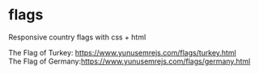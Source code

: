 # flags

Responsive country flags with css + html


The Flag of Turkey: https://www.yunusemrejs.com/flags/turkey.html <br/>
The Flag of Germany:https://www.yunusemrejs.com/flags/germany.html
